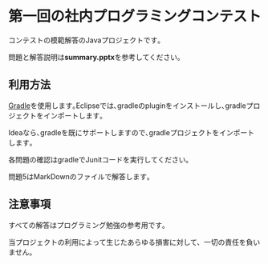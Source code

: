 # 第一回の社内プログラミングコンテスト
コンテストの模範解答のJavaプロジェクトです｡

問題と解答説明は**summary.pptx**を参考してください｡

## 利用方法
[Gradle](http://www.gradle.org)を使用します｡Eclipseでは､gradleのpluginをインストールし､gradleプロジェクトをインポートします｡

Ideaなら､gradleを既にサポートしますので､gradleプロジェクトをインポートします｡

各問題の確認はgradleでJunitコードを実行してください｡

問題5はMarkDownのファイルで解答します｡

## 注意事項
すべての解答はプログラミング勉強の参考用です｡

当プロジェクトの利用によって生じたあらゆる損害に対して、一切の責任を負いません。

